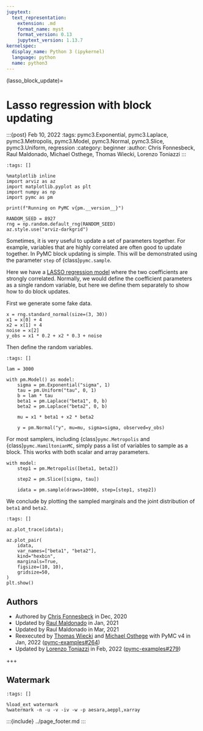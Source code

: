 ```yaml
---
jupytext:
  text_representation:
    extension: .md
    format_name: myst
    format_version: 0.13
    jupytext_version: 1.13.7
kernelspec:
  display_name: Python 3 (ipykernel)
  language: python
  name: python3
---
```


(lasso_block_update)=
# Lasso regression with block updating

:::{post} Feb 10, 2022
:tags: pymc3.Exponential, pymc3.Laplace, pymc3.Metropolis, pymc3.Model, pymc3.Normal, pymc3.Slice, pymc3.Uniform, regression
:category: beginner
:author: Chris Fonnesbeck, Raul Maldonado, Michael Osthege, Thomas Wiecki, Lorenzo Toniazzi
:::

```{code-cell} ipython3
:tags: []

%matplotlib inline
import arviz as az
import matplotlib.pyplot as plt
import numpy as np
import pymc as pm

print(f"Running on PyMC v{pm.__version__}")
```

```{code-cell} ipython3
RANDOM_SEED = 8927
rng = np.random.default_rng(RANDOM_SEED)
az.style.use("arviz-darkgrid")
```

Sometimes, it is very useful to update a set of parameters together. For example, variables that are highly correlated are often good to update together. In PyMC block updating is simple. This will be demonstrated using the parameter `step` of {class}`pymc.sample`.

Here we have a [LASSO regression model](https://en.wikipedia.org/wiki/Lasso_(statistics)#Bayesian_interpretation) where the two coefficients are strongly correlated. Normally, we would define the coefficient parameters as a single random variable, but here we define them separately to show how to do block updates.

First we generate some fake data.

```{code-cell} ipython3
x = rng.standard_normal(size=(3, 30))
x1 = x[0] + 4
x2 = x[1] + 4
noise = x[2]
y_obs = x1 * 0.2 + x2 * 0.3 + noise
```

Then define the random variables.

```{code-cell} ipython3
:tags: []

lam = 3000

with pm.Model() as model:
    sigma = pm.Exponential("sigma", 1)
    tau = pm.Uniform("tau", 0, 1)
    b = lam * tau
    beta1 = pm.Laplace("beta1", 0, b)
    beta2 = pm.Laplace("beta2", 0, b)

    mu = x1 * beta1 + x2 * beta2

    y = pm.Normal("y", mu=mu, sigma=sigma, observed=y_obs)
```

For most samplers, including {class}`pymc.Metropolis` and {class}`pymc.HamiltonianMC`, simply pass a list of variables to sample as a block. This works with both scalar and array parameters.

```{code-cell} ipython3
with model:
    step1 = pm.Metropolis([beta1, beta2])

    step2 = pm.Slice([sigma, tau])

    idata = pm.sample(draws=10000, step=[step1, step2])
```

We conclude by plotting the sampled marginals and the joint distribution of `beta1` and `beta2`.

```{code-cell} ipython3
:tags: []

az.plot_trace(idata);
```

```{code-cell} ipython3
az.plot_pair(
    idata,
    var_names=["beta1", "beta2"],
    kind="hexbin",
    marginals=True,
    figsize=(10, 10),
    gridsize=50,
)
plt.show()
```

## Authors

* Authored by [Chris Fonnesbeck](https://github.com/fonnesbeck) in Dec, 2020
* Updated by [Raul Maldonado](https://github.com/CloudChaoszero) in Jan, 2021
* Updated by Raul Maldonado in Mar, 2021
* Reexecuted by [Thomas Wiecki](https://github.com/twiecki) and [Michael Osthege](https://github.com/michaelosthege) with PyMC v4 in Jan, 2022 ([pymc-examples#264](https://github.com/pymc-devs/pymc-examples/pull/264))
* Updated by [Lorenzo Toniazzi](https://github.com/ltoniazzi) in Feb, 2022 ([pymc-examples#279](https://github.com/pymc-devs/pymc-examples/pull/279))

+++

## Watermark

```{code-cell} ipython3
:tags: []

%load_ext watermark
%watermark -n -u -v -iv -w -p aesara,aeppl,xarray
```

:::{include} ../page_footer.md
:::
